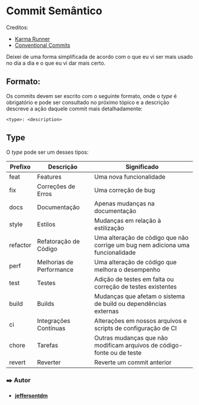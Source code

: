 # Commit Semântico
Creditos:
- [Karma Runner](https://karma-runner.github.io/6.3/dev/git-commit-msg.html)
- [Conventional Commits](https://www.conventionalcommits.org/en/v1.0.0/)

Deixei de uma forma simplificada de acordo com o que eu vi ser mais usado no dia a dia e o que eu vi dar mais certo.

## Formato:
Os commits devem ser escrito com o seguinte formato, onde o _type_ é obrigatório e pode ser consultado no próximo tópico e a descrição descreve a ação daquele commit mais detalhadamente:

`<type>: <description>`

## Type
O _type_ pode ser um desses tipos:

| Prefixo  | Descrição                 | Significado                                                                   |
|----------|---------------------------|-------------------------------------------------------------------------------|
| feat     | Features                  | Uma nova funcionalidade                                                       |
| fix      | Correções de Erros        | Uma correção de bug                                                           |
| docs     | Documentação              | Apenas mudanças na documentação                                               |
| style    | Estilos                   | Mudanças em relação à estilização                                             |
| refactor | Refatoração de Código     | Uma alteração de código que não corrige um bug nem adiciona uma funcionalidade |
| perf     | Melhorias de Performance  | Uma alteração de código que melhora o desempenho                               |
| test     | Testes                    | Adição de testes em falta ou correção de testes existentes                     |
| build    | Builds                    | Mudanças que afetam o sistema de build ou dependências externas                 |
| ci       | Integrações Contínuas     | Alterações em nossos arquivos e scripts de configuração de CI                  |
| chore    | Tarefas                   | Outras mudanças que não modificam arquivos de código-fonte ou de teste         |
| revert   | Reverter                  | Reverte um commit anterior                                                    |



### ✒️ Autor

* **[jeffersontdm](https://github.com/jeffersontavaresdm)** 
